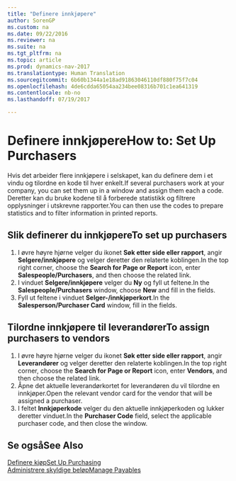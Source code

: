 ```yaml
---
title: "Definere innkjøpere"
author: SorenGP
ms.custom: na
ms.date: 09/22/2016
ms.reviewer: na
ms.suite: na
ms.tgt_pltfrm: na
ms.topic: article
ms.prod: dynamics-nav-2017
ms.translationtype: Human Translation
ms.sourcegitcommit: 6b60b1344a1e18ad91863046110df880f75f7c04
ms.openlocfilehash: 4de6cdda65054aa234bee08316b701c1ea641319
ms.contentlocale: nb-no
ms.lasthandoff: 07/19/2017

---
```


# <a name="how-to-set-up-purchasers"></a><span data-ttu-id="a5c5a-102">Definere innkjøpere</span><span class="sxs-lookup"><span data-stu-id="a5c5a-102">How to: Set Up Purchasers</span></span>
<span data-ttu-id="a5c5a-103">Hvis det arbeider flere innkjøpere i selskapet, kan du definere dem i et vindu og tilordne en kode til hver enkelt.</span><span class="sxs-lookup"><span data-stu-id="a5c5a-103">If several purchasers work at your company, you can set them up in a window and assign them each a code.</span></span> <span data-ttu-id="a5c5a-104">Deretter kan du bruke kodene til å forberede statistikk og filtrere opplysninger i utskrevne rapporter.</span><span class="sxs-lookup"><span data-stu-id="a5c5a-104">You can then use the codes to prepare statistics and to filter information in printed reports.</span></span>

## <a name="to-set-up-purchasers"></a><span data-ttu-id="a5c5a-105">Slik definerer du innkjøpere</span><span class="sxs-lookup"><span data-stu-id="a5c5a-105">To set up purchasers</span></span>
1. <span data-ttu-id="a5c5a-106">I øvre høyre hjørne velger du ikonet **Søk etter side eller rapport**, angir **Selgere/innkjøpere** og velger deretter den relaterte koblingen.</span><span class="sxs-lookup"><span data-stu-id="a5c5a-106">In the top right corner, choose the **Search for Page or Report** icon, enter **Salespeople/Purchasers**, and then choose the related link.</span></span>
2. <span data-ttu-id="a5c5a-107">I vinduet **Selgere/innkjøpere** velger du **Ny** og fyll ut feltene.</span><span class="sxs-lookup"><span data-stu-id="a5c5a-107">In the **Salespeople/Purchasers** window, choose **New** and fill in the fields.</span></span>
3. <span data-ttu-id="a5c5a-108">Fyll ut feltene i vinduet **Selger-/innkjøperkort**.</span><span class="sxs-lookup"><span data-stu-id="a5c5a-108">In the **Salesperson/Purchaser Card** window, fill in the fields.</span></span>

## <a name="to-assign-purchasers-to-vendors"></a><span data-ttu-id="a5c5a-109">Tilordne innkjøpere til leverandører</span><span class="sxs-lookup"><span data-stu-id="a5c5a-109">To assign purchasers to vendors</span></span>
1. <span data-ttu-id="a5c5a-110">I øvre høyre hjørne velger du ikonet **Søk etter side eller rapport**, angir **Leverandører** og velger deretter den relaterte koblingen.</span><span class="sxs-lookup"><span data-stu-id="a5c5a-110">In the top right corner, choose the **Search for Page or Report** icon, enter **Vendors**, and then choose the related link.</span></span>
2. <span data-ttu-id="a5c5a-111">Åpne det aktuelle leverandørkortet for leverandøren du vil tilordne en innkjøper.</span><span class="sxs-lookup"><span data-stu-id="a5c5a-111">Open the relevant vendor card for the vendor that will be assigned a purchaser.</span></span>
3. <span data-ttu-id="a5c5a-112">I feltet **Innkjøperkode** velger du den aktuelle innkjøperkoden og lukker deretter vinduet.</span><span class="sxs-lookup"><span data-stu-id="a5c5a-112">In the **Purchaser Code** field, select the applicable purchaser code, and then close the window.</span></span>

## <a name="see-also"></a><span data-ttu-id="a5c5a-113">Se også</span><span class="sxs-lookup"><span data-stu-id="a5c5a-113">See Also</span></span>
[<span data-ttu-id="a5c5a-114">Definere kjøp</span><span class="sxs-lookup"><span data-stu-id="a5c5a-114">Set Up Purchasing</span></span>](purchasing-setup-purchasing.md)  
[<span data-ttu-id="a5c5a-115">Administrere skyldige beløp</span><span class="sxs-lookup"><span data-stu-id="a5c5a-115">Manage Payables</span></span>](payables-manage-payables.md)

